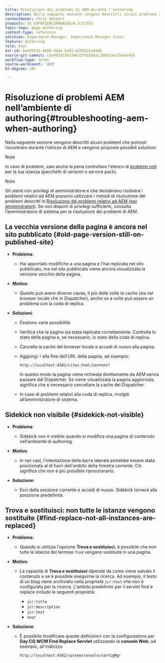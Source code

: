 ```yaml
---
title: Risoluzione dei problemi di AEM durante l’authoring
description: Nella seguente sezione vengono descritti alcuni problemi che potresti riscontrare durante l’utilizzo di AEM e vengono proposte possibili soluzioni.
contentOwner: Chris Bohnert
products: SG_EXPERIENCEMANAGER/6.5/SITES
topic-tags: page-authoring
content-type: reference
solution: Experience Manager, Experience Manager Sites
feature: Authoring
role: User
exl-id: be4397d1-0680-4b44-bdd2-825b521a44d6
source-git-commit: c3e9029236734e22f5d266ac26b923eafbe0a459
workflow-type: tm+mt
source-wordcount: '429'
ht-degree: 30%

---
```


# Risoluzione di problemi AEM nell’ambiente di authoring{#troubleshooting-aem-when-authoring}

Nella seguente sezione vengono descritti alcuni problemi che potresti riscontrare durante l’utilizzo di AEM e vengono proposte possibili soluzioni.

>[!NOTE]
>
>In caso di problemi, vale anche la pena controllare l&#39;elenco di [problemi noti](/help/release-notes/release-notes.md) per la tua istanza (pacchetti di versioni e service pack).

>[!NOTE]
>
>Gli utenti con privilegi di amministratore e che desiderano risolvere i problemi relativi ad AEM possono utilizzare i metodi di risoluzione dei problemi descritti in [Risoluzione dei problemi relativi ad AEM (per amministratori)](/help/sites-administering/troubleshoot.md). Se non disponi di privilegi sufficienti, consulta l’amministratore di sistema per la risoluzione dei problemi di AEM.

## La vecchia versione della pagina è ancora nel sito pubblicato {#old-page-version-still-on-published-site}

* **Problema**:

   * Hai apportato modifiche a una pagina e l&#39;hai replicata nel sito pubblicato, ma nel sito pubblicato viene ancora visualizzata la versione *vecchia* della pagina.

* **Motivo**:

   * Questo può avere diverse cause, il più delle volte la cache (sia nel browser locale che in Dispatcher), anche se a volte può essere un problema con la coda di replica.

* **Soluzioni**:

   * Esistono varie possibilità:
   * Verifica che la pagina sia stata replicata correttamente. Controlla lo stato della pagina e, se necessario, lo stato della coda di replica.
   * Cancella la cache del browser locale e accedi di nuovo alla pagina.
   * Aggiungi `?` alla fine dell’URL della pagina, ad esempio:

     `http://localhost:4502/sites.html/content?`

     In questo modo la pagina viene richiesta direttamente da AEM senza passare dal Dispatcher. Se viene visualizzata la pagina aggiornata, significa che è necessario cancellare la cache del Dispatcher.

   * In caso di problemi relativi alla coda di replica, rivolgiti all’amministratore di sistema.

## Sidekick non visibile {#sidekick-not-visible}

* **Problema**:

   * Sidekick non è visibile quando si modifica una pagina di contenuto nell’ambiente di authoring.

* **Motivo**:

   * In rari casi, l&#39;intestazione della barra laterale potrebbe essere stata posizionata al di fuori dell&#39;ambito della finestra corrente. Ciò significa che non è più possibile riposizionarlo.

* **Soluzione**:

   * Esci dalla sessione corrente e accedi di nuovo. Sidekick tornerà alla posizione predefinita.

## Trova e sostituisci: non tutte le istanze vengono sostituite {#find-replace-not-all-instances-are-replaced}

* **Problema:**

   * Quando si utilizza l&#39;opzione **Trova e sostituisci**, è possibile che non tutte le istanze del termine `find` vengano sostituite in una pagina.

* **Motivo**:

   * La capacità di **Trova e sostituisci** dipende da come viene salvato il contenuto e se è possibile eseguirne la ricerca. Ad esempio, il testo di un blog viene archiviato nella proprietà `jcr:text` che non è configurata per la ricerca. L&#39;ambito predefinito per il servlet find e replace include le seguenti proprietà:

      * `jcr:title`
      * `jcr:description`
      * `jcr:text`
      * `text`

* **Soluzione**:

   * È possibile modificare queste definizioni con la configurazione per **Day CQ WCM Find Replace Servlet** utilizzando la **console Web**; ad esempio, all&#39;indirizzo

     `http://localhost:4502/system/console/configMgr`
